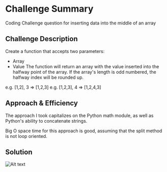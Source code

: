 # Challenge Summary
Coding Challenge question for inserting data into the middle of an array 
## Challenge Description
Create a function that accepts two parameters:
- Array
- Value
The function will return an array with the value inserted into the halfway point of the array.  If the array's length is odd numbered, the halfway index will be rounded up.

 e.g. [1,2], 3    =>  [1,2,3]
 e.g. [1,2,3], 4 =>   [1,2,4,3]

## Approach & Efficiency
<!-- What approach did you take? Why? What is the Big O space/time for this approach? -->
The approach I took capitalizes on the Python math module, as well as Python's ability to concatenate strings.

Big O space time for this approach is good, assuming that the split method is not loop oriented.

## Solution
<!-- Embedded whiteboard image -->
![Alt text](arrayShift.jpg?raw=true "Title")